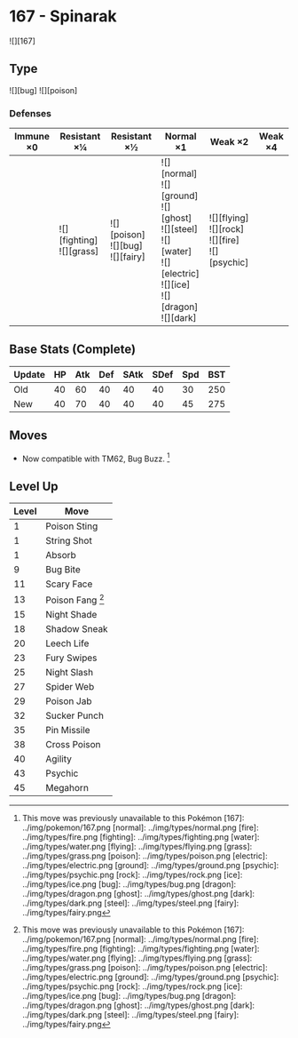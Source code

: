 # 167 - Spinarak
![][167]

## Type

![][bug]  ![][poison]

### Defenses

Immune ×0 | Resistant ×¼                    | Resistant ×½                              | Normal ×1                                                                                                                         | Weak ×2                                                   | Weak ×4
---       | ---                             | ---                                       | ---                                                                                                                               | ---                                                       | ---
&nbsp;    | ![][fighting]<br>![][grass]<br> | ![][poison]<br>![][bug]<br>![][fairy]<br> | ![][normal]<br>![][ground]<br>![][ghost]<br>![][steel]<br>![][water]<br>![][electric]<br>![][ice]<br>![][dragon]<br>![][dark]<br> | ![][flying]<br>![][rock]<br>![][fire]<br>![][psychic]<br> | &nbsp;

## Base Stats (Complete)

Update | HP  | Atk | Def | SAtk | SDef | Spd | BST
---    | --- | --- | --- | ---  | ---  | --- | ---
Old    | 40  | 60  | 40  | 40   | 40   | 30  | 250
New    | 40  | 70  | 40  | 40   | 40   | 45  | 275

## Moves

 - Now compatible with TM62, Bug Buzz. [^1]

## Level Up

Level | Move
---   | ---
1     | Poison Sting
1     | String Shot
1     | Absorb
9     | Bug Bite
11    | Scary Face
13    | Poison Fang [^1]
15    | Night Shade
18    | Shadow Sneak
20    | Leech Life
23    | Fury Swipes
25    | Night Slash
27    | Spider Web
29    | Poison Jab
32    | Sucker Punch
35    | Pin Missile
38    | Cross Poison
40    | Agility
43    | Psychic
45    | Megahorn

[^1]: This move was previously unavailable to this Pokémon
[167]: ../img/pokemon/167.png
[normal]: ../img/types/normal.png
[fire]: ../img/types/fire.png
[fighting]: ../img/types/fighting.png
[water]: ../img/types/water.png
[flying]: ../img/types/flying.png
[grass]: ../img/types/grass.png
[poison]: ../img/types/poison.png
[electric]: ../img/types/electric.png
[ground]: ../img/types/ground.png
[psychic]: ../img/types/psychic.png
[rock]: ../img/types/rock.png
[ice]: ../img/types/ice.png
[bug]: ../img/types/bug.png
[dragon]: ../img/types/dragon.png
[ghost]: ../img/types/ghost.png
[dark]: ../img/types/dark.png
[steel]: ../img/types/steel.png
[fairy]: ../img/types/fairy.png
